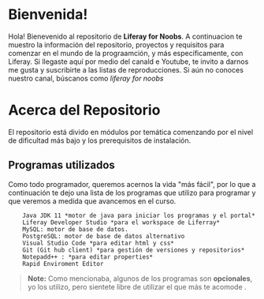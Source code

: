 # Bienvenida!

Hola! Bienevenido al repositorio de **Liferay for Noobs**. A continuacion te muestro la información del repositorio, proyectos y requisitos para comenzar en el mundo de la prograamción, y más especificamente, con Liferay.
Si llegaste aquí por medio del canald e Youtube, te invito a darnos me gusta y suscribirte a las listas de reproducciones. Si aún no conoces nuestro canal, búscanos como *liferay for noobs*



# Acerca del Repositorio

El repositorio está divido en módulos por temática comenzando por el nivel de dificultad más bajo y los prerequisitos de instalación.

## Programas utilizados

Como todo programador, queremos acernos la vida "más fácil", por lo que a continuación te dejo una lista de los programas que utilizo para programar y que veremos a medida que avancemos en el curso.
   ```
       Java JDK 11 *motor de java para iniciar los programas y el portal*
       Liferay Developer Studio *para el workspace de Liferray*
       MySQL: motor de base de datos.
       PostgreSQL: motor de base de datos alternativo
       Visual Studio Code *para editar html y css*
       Git (Git hub client) *para gestión de versiones y repositorios*
       Notepadd++ : *para editar properties*
       Rapid Enviroment Editor
   ``` 
    
> **Note:** Como mencionaba, algunos de los programas son  **opcionales**, yo los utilizo, pero sientete libre de utilizar el que más te acomode .

